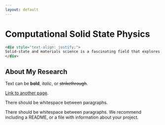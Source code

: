 ```yaml
---
layout: default
---
```


# Computational Solid State Physics

```html
<div style="text-align: justify;">
Solid-state and materials science is a fascinating field that explores the properties of materials at the atomic and molecular levels. It seeks to understand how the arrangement of atoms in a material influences its physical, chemical, and electronic properties. This knowledge is crucial for designing new materials with specific functionalities, such as semiconductors for electronics, and nanomaterials for advanced technologies.
</div>
```
## About My Research

Text can be **bold**, _italic_, or ~~strikethrough~~.

[Link to another page](./electronic-structure.md).

There should be whitespace between paragraphs.

There should be whitespace between paragraphs. We recommend including a README, or a file with information about your project.